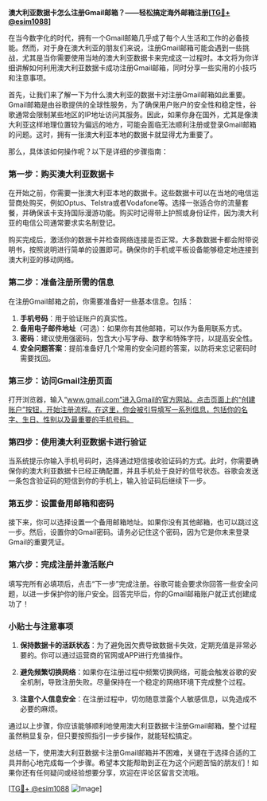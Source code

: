 **澳大利亚数据卡怎么注册Gmail邮箱？——轻松搞定海外邮箱注册[[TG💪+ @esim1088](https://t.me/s/esim1088)]**

在当今数字化的时代，拥有一个Gmail邮箱几乎成了每个人生活和工作的必备技能。然而，对于身在澳大利亚的朋友们来说，注册Gmail邮箱可能会遇到一些挑战，尤其是当你需要使用当地的澳大利亚数据卡来完成这一过程时。本文将为你详细讲解如何利用澳大利亚数据卡成功注册Gmail邮箱，同时分享一些实用的小技巧和注意事项。

首先，让我们来了解一下为什么澳大利亚的数据卡对注册Gmail邮箱如此重要。Gmail邮箱是由谷歌提供的全球性服务，为了确保用户账户的安全性和稳定性，谷歌通常会限制某些地区的IP地址访问其服务。因此，如果你身在国外，尤其是像澳大利亚这样地理位置较为偏远的地方，可能会面临无法顺利注册或登录Gmail邮箱的问题。这时，拥有一张澳大利亚本地的数据卡就显得尤为重要了。

那么，具体该如何操作呢？以下是详细的步骤指南：

### 第一步：购买澳大利亚数据卡

在开始之前，你需要一张澳大利亚本地的数据卡。这些数据卡可以在当地的电信运营商处购买，例如Optus、Telstra或者Vodafone等。选择一张适合你的流量套餐，并确保该卡支持国际漫游功能。购买时记得带上护照或身份证件，因为澳大利亚的电信公司通常要求实名制登记。

购买完成后，激活你的数据卡并检查网络连接是否正常。大多数数据卡都会附带说明书，按照说明进行简单的设置即可。确保你的手机或平板设备能够稳定地连接到澳大利亚的移动网络。

### 第二步：准备注册所需的信息

在注册Gmail邮箱之前，你需要准备好一些基本信息。包括：

1. **手机号码**：用于验证账户的真实性。
2. **备用电子邮件地址**（可选）：如果你有其他邮箱，可以作为备用联系方式。
3. **密码**：建议使用强密码，包含大小写字母、数字和特殊字符，以提高安全性。
4. **安全问题答案**：提前准备好几个常用的安全问题的答案，以防将来忘记密码时需要找回。

### 第三步：访问Gmail注册页面

打开浏览器，输入“www.gmail.com”进入Gmail的官方网站。点击页面上的“创建账户”按钮，开始注册流程。在这里，你会被引导填写一系列信息，包括你的名字、生日、性别以及最重要的手机号码。

### 第四步：使用澳大利亚数据卡进行验证

当系统提示你输入手机号码时，选择通过短信接收验证码的方式。此时，你需要确保你的澳大利亚数据卡已经正确配置，并且手机处于良好的信号状态。谷歌会发送一条包含验证码的短信到你的手机上，输入验证码后继续下一步。

### 第五步：设置备用邮箱和密码

接下来，你可以选择设置一个备用邮箱地址。如果你没有其他邮箱，也可以跳过这一步。然后，设置你的Gmail密码。请务必记住这个密码，因为它是你未来登录Gmail的重要凭证。

### 第六步：完成注册并激活账户

填写完所有必填项后，点击“下一步”完成注册。谷歌可能会要求你回答一些安全问题，以进一步保护你的账户安全。回答完毕后，你的Gmail邮箱账户就正式创建成功了！

### 小贴士与注意事项

1. **保持数据卡的活跃状态**：为了避免因欠费导致数据卡失效，定期充值是非常必要的。你可以通过运营商的官网或APP进行充值操作。
   
2. **避免频繁切换网络**：如果你在注册过程中频繁切换网络，可能会触发谷歌的安全机制，导致注册失败。尽量保持在一个稳定的网络环境下完成整个过程。

3. **注意个人信息安全**：在注册过程中，切勿随意泄露个人敏感信息，以免造成不必要的麻烦。

通过以上步骤，你应该能够顺利地使用澳大利亚数据卡注册Gmail邮箱。整个过程虽然稍显复杂，但只要按照指引一步步操作，就能轻松搞定。

总结一下，使用澳大利亚数据卡注册Gmail邮箱并不困难，关键在于选择合适的工具并耐心地完成每一个步骤。希望本文能帮助到正在为这个问题苦恼的朋友们！如果你还有任何疑问或经验想要分享，欢迎在评论区留言交流哦。

[[TG💪+ @esim1088](https://t.me/s/esim1088) ![Image](https://i.postimg.cc/4NQfJmqS/Snipaste-2025-05-13-00-14-12.png)]